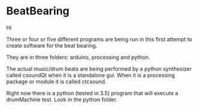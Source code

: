 # BeatBearing
Hi  
   
Three or four or five different programs are being run in this first attempt to create software for the beat bearing.

They are in three folders: arduino, processing and python.

The actual music/drum beats are being performed by a python synthesizer called csoundQt when it is a standalone gui. When it is a processing package or module it is called ctcsound. 

Right now there is a python (tested in 3.5) program that will execute a drumMachine test. Look in the python folder.

